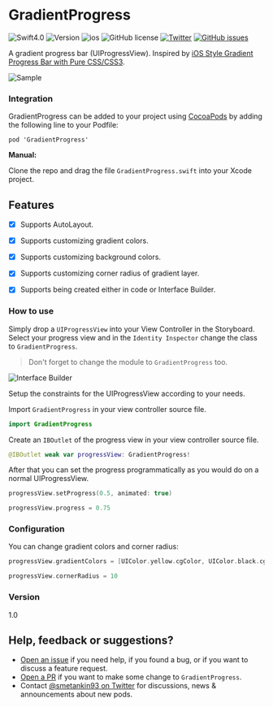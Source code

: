 GradientProgress
====================

![Swift4.0](https://img.shields.io/badge/Swift-4.0-green.svg?style=flat) ![Version](https://img.shields.io/cocoapods/v/GradientProgress.svg)
![ios](https://cocoapod-badges.herokuapp.com/p/GradientProgress/badge.png)
![GitHub license](https://cocoapod-badges.herokuapp.com/l/GradientProgress/badge.png)
[![Twitter](https://img.shields.io/badge/contact-@smetankin93-blue.svg?style=flat)](https://twitter.com/smetankin93)
[![GitHub issues](https://img.shields.io/github/issues/Smitters/GradientProgress.svg?style=flat-square)](https://github.com/Smitters/GradientProgress/issues)

A gradient progress bar (UIProgressView). Inspired by [iOS Style Gradient Progress Bar with Pure CSS/CSS3](http://www.cssscript.com/ios-style-gradient-progress-bar-with-pure-css-css3/).

![Sample](https://raw.githubusercontent.com/Smitters/GradientProgress/master/Example/GradientProjectExample/GradientProjectExample/storedImages/sampleImage.png)


### Integration
GradientProgress can be added to your project using [CocoaPods](https://cocoapods.org/) by adding the following line to your Podfile:
```
pod 'GradientProgress'
```
**Manual:**

Clone the repo and drag the file `GradientProgress.swift` into your Xcode project.

## Features
- [x] Supports AutoLayout.
- [x] Supports customizing gradient colors.
- [x] Supports customizing background colors.
- [x] Supports customizing corner radius of gradient layer.
- [x] Supports being created either in code or Interface Builder.


### How to use
Simply drop a `UIProgressView` into your View Controller in the Storyboard. Select your progress view and in the `Identity Inspector` change the class to `GradientProgress`.
>Don't forget to change the module to `GradientProgress` too.

![Interface Builder](https://raw.githubusercontent.com/Smitters/GradientProgress/master/Example/GradientProjectExample/GradientProjectExample/storedImages/storyboard.png)

Setup the constraints for the UIProgressView according to your needs.

Import `GradientProgress` in your view controller source file.
```swift
import GradientProgress
```
Create an `IBOutlet` of the progress view in your view controller source file.
```swift
@IBOutlet weak var progressView: GradientProgress!
```
After that you can set the progress programmatically as you would do on a normal UIProgressView.
```swift
progressView.setProgress(0.5, animated: true)

progressView.progress = 0.75
```

### Configuration
You can change gradient colors and corner radius:
```swift
progressView.gradientColors = [UIColor.yellow.cgColor, UIColor.black.cgColor]

progressView.cornerRadius = 10
```

### Version
1.0

## Help, feedback or suggestions?

- [Open an issue](https://github.com/Smitters/GradientProgress/issues/new) if you need help, if you found a bug, or if you want to discuss a feature request.
- [Open a PR](https://github.com/Smitters/GradientProgress/pull/new/master) if you want to make some change to `GradientProgress`.
- Contact [@smetankin93 on Twitter](https://twitter.com/smetankin93) for discussions, news & announcements about new pods.
